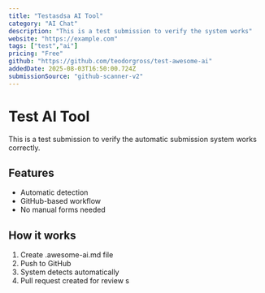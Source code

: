 ```yaml
---
title: "Testasdsa AI Tool"
category: "AI Chat"
description: "This is a test submission to verify the system works"
website: "https://example.com"
tags: ["test","ai"]
pricing: "Free"
github: "https://github.com/teodorgross/test-awesome-ai"
addedDate: 2025-08-03T16:50:00.724Z
submissionSource: "github-scanner-v2"
---
```

# Test AI Tool

This is a test submission to verify the automatic submission system works correctly.

## Features

- Automatic detection
- GitHub-based workflow
- No manual forms needed

## How it works

1. Create .awesome-ai.md file
2. Push to GitHub
3. System detects automatically
4. Pull request created for review
s
